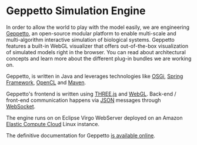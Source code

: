 Geppetto Simulation Engine
==========================

In order to allow the world to play with the model easily, we are engineering [Geppetto](http://www.geppetto.org), an open-source modular platform to enable multi-scale and multi-algorithm interactive simulation of biological systems. Geppetto features a built-in WebGL visualizer that offers out-of-the-box visualization of simulated models right in the browser. You can read about architectural concepts and learn more about the different plug-in bundles we are working on.

Geppetto, is written in Java and leverages technologies like [OSGi](http://www.osgi.org/), [Spring Framework](http://www.springsource.org/spring-framework), [OpenCL](http://www.khronos.org/opencl/) and [Maven](http://maven.apache.org/).

Geppetto's frontend is written using [THREE.js](http://mrdoob.github.com/three.js/) and [WebGL](http://www.khronos.org/webgl/). Back-end / front-end communication happens via [JSON](http://www.json.org/) messages through [WebSocket](http://www.websocket.org/).

The engine runs on on Eclipse Virgo WebServer deployed on an Amazon [Elastic Compute Cloud](http://aws.amazon.com/ec2/) Linux instance.

The definitive documentation for Geppetto [is available online](http://docs.geppetto.org).

